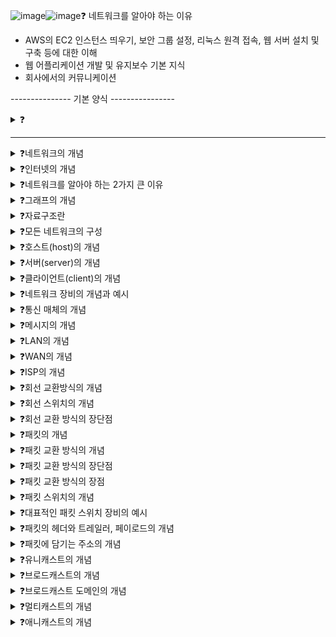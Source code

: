 ![image](https://github.com/user-attachments/assets/fbdd7779-59ac-4f30-bc63-9885a791909a)![image](https://github.com/user-attachments/assets/2e0a546a-5dba-461f-adf7-aa567ce89e7d)❓ 네트워크를 알아야 하는 이유 
  - AWS의 EC2 인스턴스 띄우기, 보안 그룹 설정, 리눅스 원격 접속, 웹 서버 설치 및 구축 등에 대한 이해
  - 웹 어플리케이션 개발 및 유지보수 기본 지식
  - 회사에서의 커뮤니케이션

--------------- 기본 양식 ----------------

<details>
<summary>❓</summary>

>""

</details>

------------------------------------------
<details>
<summary>❓네트워크의 개념</summary>

>"여러 개의 장치가 마치 그물처럼 서로 연결되어 정보를 주고받을 수 있는 통신망"
>![image](https://github.com/user-attachments/assets/2d4e1e7c-c3e9-4fcc-a39e-9704abeb66c8)

</details>


<details>
<summary>❓인터넷의 개념</summary>

>"여러 네트워크를 연결한 '네트워크의 네트워크', inter + net"
![image](https://github.com/user-attachments/assets/629ab70e-0a9b-4a84-825e-dd350aa9cb06)

</details>

<details>
<summary>❓네트워크를 알아야 하는 2가지 큰 이유</summary>

>"프로그램 개발", "유지보수"에 있어서 꼭 필요한 지식이다.

</details>

<details>
<summary>❓그래프의 개념</summary>

>"노드(node, vertex)와 노드(node, vertex)를 연결하는 간선(edge, link)로 이루어진 자료 구조"
![image](https://github.com/user-attachments/assets/31e77db8-93a5-4bf7-abdb-0c5a01cffef3)

</details>

<details>
<summary>❓자료구조란</summary>

> data structure, "정보를 표현하고 다루는 방법을 의미한다."

</details>

<details>
<summary>❓모든 네트워크의 구성</summary>

>"모든 네트워크는 '노드'와 노드를 연결하는 '간선', 노드 간 주고받는 '메시지'로 구성된다."
![image](https://github.com/user-attachments/assets/d21227e4-b0bc-41a8-a475-4b73cf95bfdc)

</details>

<details>
<summary>❓호스트(host)의 개념</summary>

>"네트워크에서의 가장 자리 노드, 종단시스템(end system), 네트워크를 통해 흐르는 정보를 최초로 생성 및 송신하고, 최종적으로 수신한다."
![image](https://github.com/user-attachments/assets/99302c28-094c-4b37-903f-08d642b43225)

</details>

<details>
<summary>❓서버(server)의 개념</summary>

>"어떠한 서비스를 제공하는 호스트, 서비스란 파일, 웹 페이지, 메일이냐에 따라 파일 서버, 웹 서버, 메일 서버가 될 수 있다."

</details>

<details>
<summary>❓클라이언트(client)의 개념</summary>

>"서버에게 어떠한 서비스를 요청(request)하고 서버의 응답(response)을 제공받는 호스트"

</details>

<details>
<summary>❓네트워크 장비의 개념과 예시</summary>

>"네트워크 장비란 호스트 간 주고받을 정보가 중간에 거치는 노드(가장자리 노드가 아닌 노드)를 말한다. 예시로 이더넷 허브, 스위치, 라우터, 공유기 등이 있다. 호스트 간 주고받는 정보가 수신지가지 안정적이고 안전하게 전송될 수 있도록 한다."
![image](https://github.com/user-attachments/assets/72ac8333-cf53-40d8-9d0a-22fb2fe9ae7c)

</details>

<details>
<summary>❓통신 매체의 개념</summary>

>"호스트와 네트워크 장비라는 각 노드를 연결하는 간선, 호스트와 네트워크 장비를 연결하는 유무선 매체라고 생각하며 된다."
![image](https://github.com/user-attachments/assets/99462c78-8740-4a7f-b352-8e9b3bada7aa)

</details>

<details>
<summary>❓메시지의 개념</summary>

>"통신 매체로 연결된 노드가 주고받는 정보 ( 웹 페이지, 파일, 메일 등... )"

</details>

<details>
<summary>❓LAN의 개념</summary>

>"Local Area Network의 약자로, 가까운 지역을 연결한 근거리 통신망을 말한다. ( 가정, 기업, 학교처럼 한정된 공간에서의 네트워크 ) "
![image](https://github.com/user-attachments/assets/62c2c2b8-307c-4439-8147-87517cc44b18)

</details>

<details>
<summary>❓WAN의 개념</summary>

>"Wide Area Netowrk의 약자로, 먼 지역을 연결하는 광역 통신망이다. 멀리 떨어진 LAN을 연결할 수 있는 네트워크이자 인터넷이 WAN에 속한다."

</details>

<details>
<summary>❓ISP의 개념</summary>

>"Internet Service Provider의 약자로 인터넷 서비스 업체이자, WAN에 연결 가능한 회선 임대 등의 WAN 관련 서비스를 제공한다. ( KT, LG유플러스, SK브로드밴드 등... ) "

</details>

<details>
<summary>❓회선 교환방식의 개념</summary>

>"호스트들이 네트워크를 통해 메시지를 주고 받는 방법 중, 메시지 전송로인 회선(circuit)을 설정하고 이를 통해 메시지를 주고 받는 방식(circuit switching)이다."
![image](https://github.com/user-attachments/assets/c916361f-8041-4ef5-b59f-a1b5c9450f07)

</details>

<details>
<summary>❓회선 스위치의 개념</summary>

>"호스트 사이의 일대일 전송로를 확보하는 네트워크 장비로, 회선 교환 네트워크가 올바르게 작동하도록 회선을 설정하는 네트워크 장비이다."
![image](https://github.com/user-attachments/assets/2e829521-1579-4352-af45-c9248b7b7ac4)

</details>

<details>
<summary>❓회선 교환 방식의 장단점</summary>

>"시간 동안 전송되는 정보의 양은 비교적 일정한 편이지만, 이용 효율에 있어서 문제점이 발생한다."

</details>

<details>
<summary>❓패킷의 개념</summary>

>"packet이란 패킷 교환 네트워크상에서 송수신되는 메시지의 단위를 말한다."

</details>

<details>
<summary>❓패킷 교환 방식의 개념</summary>

>"회선 교환 방식의 문제점을 해결한 방식으로, 메시지를 패킷(packet)이라는 작은 단위로 쪼개어 전송한다. 대부분의 현대 인터넷이 이용하는 방식이다."
![image](https://github.com/user-attachments/assets/11fd9ed6-b1a7-466e-bbae-6c7f2affcc08)

</details>

<details>
<summary>❓패킷 교환 방식의 장단점</summary>

>""

</details>

<details>
<summary>❓패킷 교환 방식의 장점</summary>

>"회선 점유가 없어서 네트워크 이용 효율이 상대적으로 더 높다. "

</details>

<details>
<summary>❓패킷 스위치의 개념</summary>

>"패킷 스위치는 패킷이 수신지까지 올바르게 도달할 수 있도록 최적의 경로를 결정하거나 패킷의 송수신지를 식별하는 장비이다."
![image](https://github.com/user-attachments/assets/637145f1-9109-40f7-b5cd-91106302db5d)

</details>

<details>
<summary>❓대표적인 패킷 스위치 장비의 예시</summary>

>"라우터(router)와 스위치(switch)"

</details>

<details>
<summary>❓패킷의 헤더와 트레일러, 페이로드의 개념</summary>

>"헤더와 트레일러는 각각 패킷의 앞뒤에 붙는 부가정보이고, 페이로드는 패킷을 통해 전송하고자 하는 데이터를 말한다."

</details>

<details>
<summary>❓패킷에 담기는 주소의 개념</summary>

>"주소(address)는 송수신지를 특정하는 정보를 말한다. (IP 주소, MAC 주소.. )"

</details>

<details>
<summary>❓유니캐스트의 개념</summary>

>"가장 일반적인 송수신 형태로, 하나의 수신지에 메시지를 전송하는 방식 ( 송신지와 수신지가 일대일로 메시지를 주고받는 방식 )"

</details>

<details>
<summary>❓브로드캐스트의 개념</summary>

>"자신을 제외한 네트워크상의 모든 호스트에게 전송하는 방식"

</details>

<details>
<summary>❓브로드캐스트 도메인의 개념</summary>

>"브로드캐스트가 전송되는 범위, 즉 자신을 제외한 네트워크상의 모든 호스트를 말한다. "

</details>

<details>
<summary>❓멀티캐스트의 개념</summary>

>"네트워크 내의 동일 그룹에 속한 호스트에게만 전송하는 방식"

</details>

<details>
<summary>❓애니캐스트의 개념</summary>

>"네트워크 내의 동일 그룹에 속한 호스트 중 가장 가까운 호스트에게 전송하는 방식"

</details>
